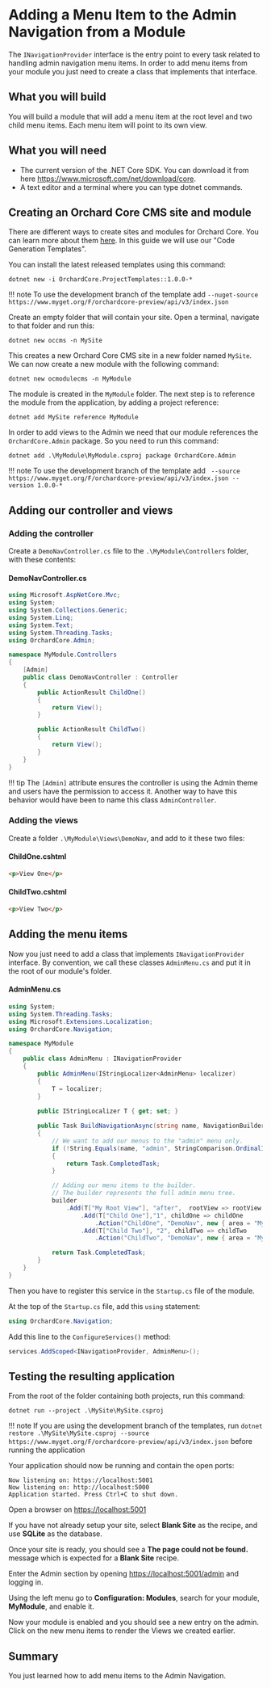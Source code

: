 # Adding a Menu Item to the Admin Navigation from a Module

The `INavigationProvider` interface is the entry point to every task related to handling admin navigation menu items.
In order to add menu items from your module you just need to create a class that implements that interface.

## What you will build

You will build a module that will add a menu item at the root level and two child menu items.
Each menu item will point to its own view.

## What you will need

- The current version of the .NET Core SDK. You can download it from here https://www.microsoft.com/net/download/core.
- A text editor and a terminal where you can type dotnet commands.

## Creating an Orchard Core CMS site and module

There are different ways to create sites and modules for Orchard Core. You can learn more about them [here](../../templates/README.md). In this guide we will use our "Code Generation Templates".

You can install the latest released templates using this command:

```dotnet new -i OrchardCore.ProjectTemplates::1.0.0-*```

!!! note
    To use the development branch of the template add `--nuget-source https://www.myget.org/F/orchardcore-preview/api/v3/index.json`

Create an empty folder that will contain your site. Open a terminal, navigate to that folder and run this:

```dotnet new occms -n MySite```

This creates a new Orchard Core CMS site in a new folder named `MySite`.
We can now create a new module with the following command:

```dotnet new ocmodulecms -n MyModule```

The module is created in the `MyModule` folder.
The next step is to reference the module from the application, by adding a project reference:

```dotnet add MySite reference MyModule```

In order to add views to the Admin we need that our module references the `OrchardCore.Admin` package. So you need to run this command:

```dotnet add .\MyModule\MyModule.csproj package OrchardCore.Admin```

!!! note
    To use the development branch of the template add ` --source https://www.myget.org/F/orchardcore-preview/api/v3/index.json --version 1.0.0-*`

## Adding our controller and views

### Adding the controller

Create a `DemoNavController.cs` file to the `.\MyModule\Controllers` folder, with these contents:

#### DemoNavController.cs

```csharp
using Microsoft.AspNetCore.Mvc;
using System;
using System.Collections.Generic;
using System.Linq;
using System.Text;
using System.Threading.Tasks;
using OrchardCore.Admin;

namespace MyModule.Controllers
{
    [Admin]
    public class DemoNavController : Controller
    {
        public ActionResult ChildOne()
        {
            return View();
        }

        public ActionResult ChildTwo()
        {
            return View();
        }
    }
}
```

!!! tip
   The `[Admin]` attribute ensures the controller is using the Admin theme and users have the permission to access it.
   Another way to have this behavior would have been to name this class `AdminController`.

### Adding the views

Create a folder `.\MyModule\Views\DemoNav`, and add to it these two files:

#### ChildOne.cshtml

```html
<p>View One</p>
```

#### ChildTwo.cshtml

```html
<p>View Two</p>
```

## Adding the menu items ##

Now you just need to add a class that implements `INavigationProvider` interface.
By convention, we call these classes `AdminMenu.cs` and put it in the root of our module's folder.

#### AdminMenu.cs

```csharp
using System;
using System.Threading.Tasks;
using Microsoft.Extensions.Localization;
using OrchardCore.Navigation;

namespace MyModule
{
    public class AdminMenu : INavigationProvider
    {
        public AdminMenu(IStringLocalizer<AdminMenu> localizer)
        {
            T = localizer;
        }
        
        public IStringLocalizer T { get; set; }

        public Task BuildNavigationAsync(string name, NavigationBuilder builder)
        {
            // We want to add our menus to the "admin" menu only.
            if (!String.Equals(name, "admin", StringComparison.OrdinalIgnoreCase))
            {
                return Task.CompletedTask;
            }

            // Adding our menu items to the builder.
            // The builder represents the full admin menu tree.
            builder
                .Add(T["My Root View"], "after",  rootView => rootView               
                    .Add(T["Child One"],"1", childOne => childOne
                        .Action("ChildOne", "DemoNav", new { area = "MyModule"}))
                    .Add(T["Child Two"], "2", childTwo => childTwo
                        .Action("ChildTwo", "DemoNav", new { area = "MyModule"})));

            return Task.CompletedTask;
        }
    }
}
```

Then you have to register this service in the `Startup.cs` file of the module.

At the top of the `Startup.cs` file, add this `using` statement:

```csharp
using OrchardCore.Navigation;
```

Add this line to the `ConfigureServices()` method:

```csharp
services.AddScoped<INavigationProvider, AdminMenu>();
```

## Testing the resulting application

From the root of the folder containing both projects, run this command:

`dotnet run --project .\MySite\MySite.csproj`

!!! note
    If you are using the development branch of the templates, run `dotnet restore .\MySite\MySite.csproj --source https://www.myget.org/F/orchardcore-preview/api/v3/index.json` before running the application

Your application should now be running and contain the open ports:

```
Now listening on: https://localhost:5001
Now listening on: http://localhost:5000
Application started. Press Ctrl+C to shut down.
```

Open a browser on <https://localhost:5001>

If you have not already setup your site, select __Blank Site__ as the recipe, and use __SQLite__ as the database.

Once your site is ready, you should see a __The page could not be found.__ message which is expected for a __Blank Site__ recipe.

Enter the Admin section by opening <https://localhost:5001/admin> and logging in.

Using the left menu go to __Configuration: Modules__, search for your module, __MyModule__, and enable it.

Now your module is enabled and you should see a new entry on the admin.
Click on the new menu items to render the Views we created earlier.

## Summary

You just learned how to add menu items to the Admin Navigation.
